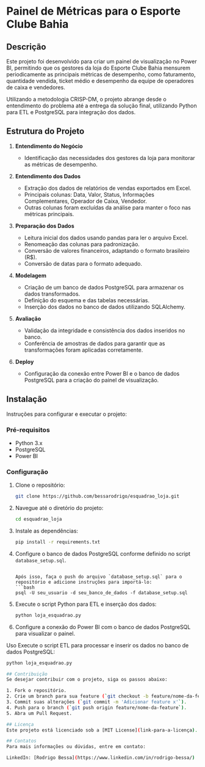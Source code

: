 # Painel de Métricas para o Esporte Clube Bahia

## Descrição
Este projeto foi desenvolvido para criar um painel de visualização no Power BI, permitindo que os gestores da loja do Esporte Clube Bahia mensurem periodicamente as principais métricas de desempenho, como faturamento, quantidade vendida, ticket médio e desempenho da equipe de operadores de caixa e vendedores. 

Utilizando a metodologia CRISP-DM, o projeto abrange desde o entendimento do problema até a entrega da solução final, utilizando Python para ETL e PostgreSQL para integração dos dados.

## Estrutura do Projeto
1. **Entendimento do Negócio**
   - Identificação das necessidades dos gestores da loja para monitorar as métricas de desempenho.

2. **Entendimento dos Dados**
   - Extração dos dados de relatórios de vendas exportados em Excel.
   - Principais colunas: Data, Valor, Status, Informações Complementares, Operador de Caixa, Vendedor.
   - Outras colunas foram excluídas da análise para manter o foco nas métricas principais.

3. **Preparação dos Dados**
   - Leitura inicial dos dados usando pandas para ler o arquivo Excel.
   - Renomeação das colunas para padronização.
   - Conversão de valores financeiros, adaptando o formato brasileiro (R$).
   - Conversão de datas para o formato adequado.

4. **Modelagem**
   - Criação de um banco de dados PostgreSQL para armazenar os dados transformados.
   - Definição do esquema e das tabelas necessárias.
   - Inserção dos dados no banco de dados utilizando SQLAlchemy.

5. **Avaliação**
   - Validação da integridade e consistência dos dados inseridos no banco.
   - Conferência de amostras de dados para garantir que as transformações foram aplicadas corretamente.

6. **Deploy**
   - Configuração da conexão entre Power BI e o banco de dados PostgreSQL para a criação do painel de visualização.

## Instalação
Instruções para configurar e executar o projeto:

### Pré-requisitos
- Python 3.x
- PostgreSQL
- Power BI

### Configuração
1. Clone o repositório:
    ```bash
    git clone https://github.com/bessarodrigo/esquadrao_loja.git
    ```

2. Navegue até o diretório do projeto:
    ```bash
    cd esquadrao_loja
    ```

3. Instale as dependências:
    ```bash
    pip install -r requirements.txt
    ```

4. Configure o banco de dados PostgreSQL conforme definido no script `database_setup.sql`.
    ```

    Após isso, faça o push do arquivo `database_setup.sql` para o repositório e adicione instruções para importá-lo:
    ```bash
    psql -U seu_usuario -d seu_banco_de_dados -f database_setup.sql
    ```

5. Execute o script Python para ETL e inserção dos dados:
    ```bash
    python loja_esquadrao.py
    ```

6. Configure a conexão do Power BI com o banco de dados PostgreSQL para visualizar o painel.

Uso
Execute o script ETL para processar e inserir os dados no banco de dados PostgreSQL:

```bash
python loja_esquadrao.py

## Contribuição
Se desejar contribuir com o projeto, siga os passos abaixo:

1. Fork o repositório.
2. Crie um branch para sua feature (`git checkout -b feature/nome-da-feature`).
3. Commit suas alterações (`git commit -m 'Adicionar feature x'`).
4. Push para o branch (`git push origin feature/nome-da-feature`).
5. Abra um Pull Request.

## Licença
Este projeto está licenciado sob a [MIT License](link-para-a-licença).

## Contatos
Para mais informações ou dúvidas, entre em contato:

LinkedIn: [Rodrigo Bessa](https://www.linkedin.com/in/rodrigo-bessa/)
